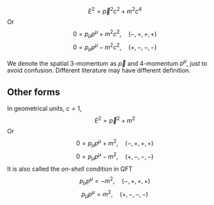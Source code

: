 $$
E^2 = \vec{p}^2 c^2 + m^2 c^4
$$
Or
$$
0=p_{\mu}p^\mu + m^2c^2,\quad (-,+,+,+)
$$
$$
0=p_{\mu}p^\mu - m^2c^2,\quad (+,-,-,-)
$$

We denote the spatial 3-momentum as $\vec{p}$ and 4-momentum $p^\mu$, just to avoid confusion. Different literature may have different definition. 

## Other forms
In geometrical units, $c=1$,
$$
E^2 = \vec{p}^2 + m^2
$$
Or
$$
0=p_{\mu}p^\mu + m^2,\quad (-,+,+,+)
$$
$$
0=p_{\mu}p^\mu - m^2,\quad (+,-,-,-)
$$
It is also called the *on-shell* condition in QFT
$$
p_\mu p^\mu = -m^2,\quad (-,+,+,+)
$$
$$
p_\mu p^\mu = m^2,\quad (+,-,-,-)
$$